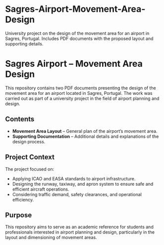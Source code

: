 # Sagres-Airport-Movement-Area-Design
University project on the design of the movement area for an airport in Sagres, Portugal. Includes PDF documents with the proposed layout and supporting details.
# Sagres Airport – Movement Area Design  

This repository contains two PDF documents presenting the design of the movement area for an airport located in Sagres, Portugal. The work was carried out as part of a university project in the field of airport planning and design.  

## Contents  
- **Movement Area Layout** – General plan of the airport’s movement area.  
- **Supporting Documentation** – Additional details and explanations of the design process.  

## Project Context  
The project focused on:  
- Applying ICAO and EASA standards to airport infrastructure.  
- Designing the runway, taxiway, and apron system to ensure safe and efficient aircraft operations.  
- Considering traffic demand, safety clearances, and operational efficiency.  

## Purpose  
This repository aims to serve as an academic reference for students and professionals interested in airport planning and design, particularly in the layout and dimensioning of movement areas.  
